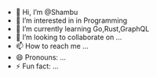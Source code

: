 - 👋 Hi, I’m @Shambu
- 👀 I’m interested in in Programming 
- 🌱 I’m currently learning Go,Rust,GraphQL
- 💞️ I’m looking to collaborate on ...
- 📫 How to reach me ...
- 😄 Pronouns: ...
- ⚡ Fun fact: ...

<!---
shambhu-bcoder/shambhu-bcoder is a ✨ special ✨ repository because its `README.md` (this file) appears on your GitHub profile.
You can click the Preview link to take a look at your changes.
--->
